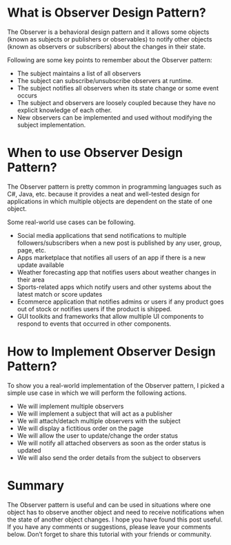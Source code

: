# **What is Observer Design Pattern?**

The Observer is a behavioral design pattern and it allows some objects (known as subjects or publishers or observables) to notify other objects (known as observers or subscribers) about the changes in their state.

Following are some key points to remember about the Observer pattern:

- The subject maintains a list of all observers
- The subject can subscribe/unsubscribe observers at runtime.
- The subject notifies all observers when its state change or some event occurs
- The subject and observers are loosely coupled because they have no explicit knowledge of each other.
- New observers can be implemented and used without modifying the subject implementation.

# **When to use Observer Design Pattern?**

The Observer pattern is pretty common in programming languages such as C#, Java, etc. because it provides a neat and well-tested design for applications in which multiple objects are dependent on the state of one object.

Some real-world use cases can be following.

- Social media applications that send notifications to multiple followers/subscribers when a new post is published by any user, group, page, etc.
- Apps marketplace that notifies all users of an app if there is a new update available
- Weather forecasting app that notifies users about weather changes in their area
- Sports-related apps which notify users and other systems about the latest match or score updates
- Ecommerce application that notifies admins or users if any product goes out of stock or notifies users if the product is shipped.
- GUI toolkits and frameworks that allow multiple UI components to respond to events that occurred in other components.

# **How to Implement Observer Design Pattern?**

To show you a real-world implementation of the Observer pattern, I picked a simple use case in which we will perform the following actions.
 
- We will implement multiple observers
- We will implement a subject that will act as a publisher
- We will attach/detach multiple observers with the subject
- We will display a fictitious order on the page
- We will allow the user to update/change the order status
- We will notify all attached observers as soon as the order status is updated
- We will also send the order details from the subject to observers

# **Summary**

The Observer pattern is useful and can be used in situations where one object has to observe another object and need to receive notifications when the state of another object changes. I hope you have found this post useful. If you have any comments or suggestions, please leave your comments below. Don’t forget to share this tutorial with your friends or community.
